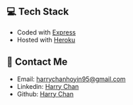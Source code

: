 ## 💻 Tech Stack

- Coded with [Express](https://expressjs.com/)
- Hosted with [Heroku](https://www.netlify.com/)

## :email: Contact Me

- Email: [harrychanhoyin95@gmail.com](mailto:harrychanhoyin95@gmail.com)
- Linkedin: [Harry Chan](https://www.linkedin.com/in/harry-chan-045740b7/)
- Github: [Harry Chan](https://github.com/harrychanhoyin95)
